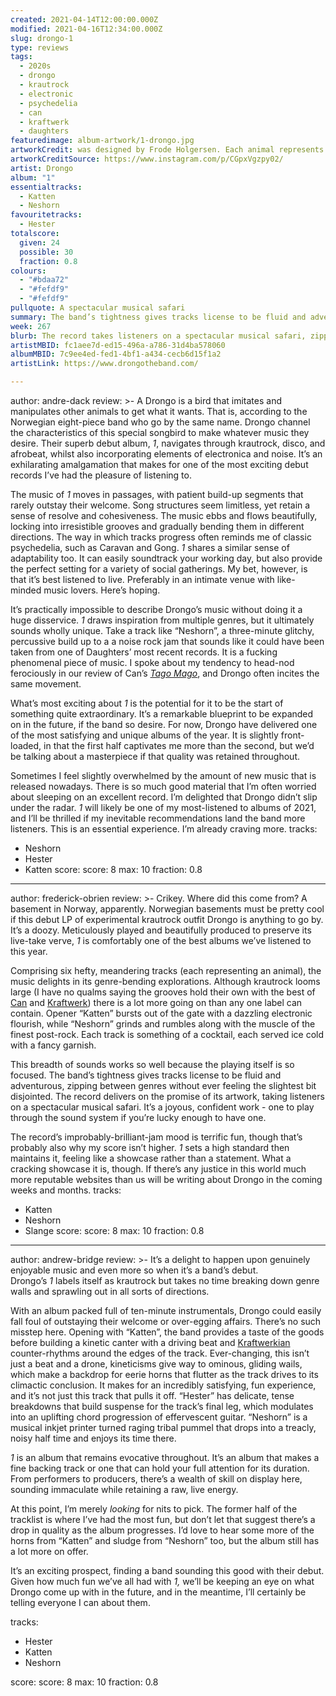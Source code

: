 ```yaml
---
created: 2021-04-14T12:00:00.000Z
modified: 2021-04-16T12:34:00.000Z
slug: drongo-1
type: reviews
tags:
  - 2020s
  - drongo
  - krautrock
  - electronic
  - psychedelia
  - can
  - kraftwerk
  - daughters
featuredimage: album-artwork/1-drongo.jpg
artworkCredit: was designed by Frode Holgersen. Each animal represents one of the tracks.
artworkCreditSource: https://www.instagram.com/p/CGpxVgzpy02/
artist: Drongo
album: "1"
essentialtracks:
  - Katten
  - Neshorn
favouritetracks:
  - Hester
totalscore:
  given: 24
  possible: 30
  fraction: 0.8
colours:
  - "#bdaa72"
  - "#fefdf9"
  - "#fefdf9"
pullquote: A spectacular musical safari
summary: The band’s tightness gives tracks license to be fluid and adventurous, zipping between genres without ever feeling the slightest bit disjointed. The record delivers on the promise of its artwork, taking listeners on a spectacular musical safari.
week: 267
blurb: The record takes listeners on a spectacular musical safari, zipping between genres without ever feeling the slightest bit disjointed.
artistMBID: fc1aee7d-ed15-496a-a786-31d4ba578060
albumMBID: 7c9ee4ed-fed1-4bf1-a434-cecb6d15f1a2
artistLink: https://www.drongotheband.com/

---
```

author: andre-dack
review: >-
  A Drongo is a bird that imitates and manipulates other animals to get what it wants. That is, according to the Norwegian eight-piece band who go by the same name. Drongo channel the characteristics of this special songbird to make whatever music they desire. Their superb debut album, _1_, navigates through krautrock, disco, and afrobeat, whilst also incorporating elements of electronica and noise. It’s an exhilarating amalgamation that makes for one of the most exciting debut records I’ve had the pleasure of listening to.

  The music of _1_ moves in passages, with patient build-up segments that rarely outstay their welcome. Song structures seem limitless, yet retain a sense of resolve and cohesiveness. The music ebbs and flows beautifully, locking into irresistible grooves and gradually bending them in different directions. The way in which tracks progress often reminds me of classic psychedelia, such as Caravan and Gong. _1_ shares a similar sense of adaptability too. It can easily soundtrack your working day, but also provide the perfect setting for a variety of social gatherings. My bet, however, is that it’s best listened to live. Preferably in an intimate venue with like-minded music lovers. Here’s hoping.

  It’s practically impossible to describe Drongo’s music without doing it a huge disservice. _1_ draws inspiration from multiple genres, but it ultimately sounds wholly unique. Take a track like “Neshorn”, a three-minute glitchy, percussive build up to a a noise rock jam that sounds like it could have been taken from one of Daughters’ most recent records. It is a fucking phenomenal piece of music. I spoke about my tendency to head-nod ferociously in our review of Can’s _[Tago Mago](/reviews/can-tago-mago/)_, and Drongo often incites the same movement.

  What’s most exciting about _1_ is the potential for it to be the start of something quite extraordinary. It’s a remarkable blueprint to be expanded on in the future, if the band so desire. For now, Drongo have delivered one of the most satisfying and unique albums of the year. It is slightly front-loaded, in that the first half captivates me more than the second, but we’d be talking about a masterpiece if that quality was retained throughout.

  Sometimes I feel slightly overwhelmed by the amount of new music that is released nowadays. There is so much good material that I’m often worried about sleeping on an excellent record. I’m delighted that Drongo didn’t slip under the radar. _1_ will likely be one of my most-listened to albums of 2021, and I’ll be thrilled if my inevitable recommendations land the band more listeners. This is an essential experience. I’m already craving more.
tracks:
  - Neshorn
  - Hester
  - Katten
score:
  score: 8
  max: 10
  fraction: 0.8

---
author: frederick-obrien
review: >-
  Crikey. Where did this come from? A basement in Norway, apparently. Norwegian basements must be pretty cool if this debut LP of experimental krautrock outfit Drongo is anything to go by. It’s a doozy. Meticulously played and beautifully produced to preserve its live-take verve, _1_ is comfortably one of the best albums we’ve listened to this year.

  Comprising six hefty, meandering tracks (each representing an animal), the music delights in its genre-bending explorations. Although krautrock looms large (I have no qualms saying the grooves hold their own with the best of [Can](/reviews/can-tago-mago/) and [Kraftwerk](/reviews/kraftwerk-the-man-machine/)) there is a lot more going on than any one label can contain. Opener “Katten” bursts out of the gate with a dazzling electronic flourish, while “Neshorn” grinds and rumbles along with the muscle of the finest post-rock. Each track is something of a cocktail, each served ice cold with a fancy garnish. 

  This breadth of sounds works so well because the playing itself is so focused. The band’s tightness gives tracks license to be fluid and adventurous, zipping between genres without ever feeling the slightest bit disjointed. The record delivers on the promise of its artwork, taking listeners on a spectacular musical safari. It’s a joyous, confident work - one to play through the sound system if you’re lucky enough to have one. 

  The record’s improbably-brilliant-jam mood is terrific fun, though that’s probably also why my score isn’t higher. _1_ sets a high standard then maintains it, feeling like a showcase rather than a statement. What a cracking showcase it is, though. If there’s any justice in this world much more reputable websites than us will be writing about Drongo in the coming weeks and months.
tracks:
  - Katten
  - Neshorn
  - Slange
score:
  score: 8
  max: 10
  fraction: 0.8

---
author: andrew-bridge
review: >-
  It’s a delight to happen upon genuinely enjoyable music and even more so when it’s a band’s debut. Drongo’s _1_ labels itself as krautrock but takes no time breaking down genre walls and sprawling out in all sorts of directions.

  With an album packed full of ten-minute instrumentals, Drongo could easily fall foul of outstaying their welcome or over-egging affairs. There’s no such misstep here. Opening with “Katten”, the band provides a taste of the goods before building a kinetic canter with a driving beat and [Kraftwerkian](/reviews/kraftwerk-the-man-machine/) counter-rhythms around the edges of the track. Ever-changing, this isn’t just a beat and a drone, kineticisms give way to ominous, gliding wails, which make a backdrop for eerie horns that flutter as the track drives to its climactic conclusion. It makes for an incredibly satisfying, fun experience, and it’s not just this track that pulls it off. “Hester” has delicate, tense breakdowns that build suspense for the track’s final leg, which modulates into an uplifting chord progression of effervescent guitar. “Neshorn” is a musical inkjet printer turned raging tribal pummel that drops into a treacly, noisy half time and enjoys its time there.

  _1_ is an album that remains evocative throughout. It’s an album that makes a fine backing track or one that can hold your full attention for its duration. From performers to producers, there’s a wealth of skill on display here, sounding immaculate while retaining a raw, live energy.

  At this point, I’m merely _looking_ for nits to pick. The former half of the tracklist is where I’ve had the most fun, but don’t let that suggest there’s a drop in quality as the album progresses. I’d love to hear some more of the horns from “Katten” and sludge from “Neshorn” too, but the album still has a lot more on offer.

  It’s an exciting prospect, finding a band sounding this good with their debut. Given how much fun we’ve all had with _1,_ we’ll be keeping an eye on what Drongo come up with in the future, and in the meantime, I’ll certainly be telling everyone I can about them.

tracks:
  - Hester
  - Katten
  - Neshorn

score:
  score: 8
  max: 10
  fraction: 0.8
